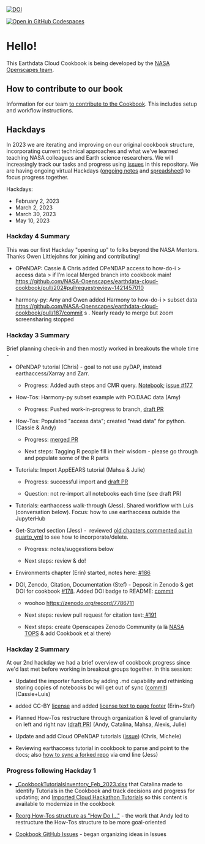 [![DOI](https://zenodo.org/badge/doi/10.5281/zenodo.7786710.svg)](https://zenodo.org/record/7786710) 

[![Open in GitHub Codespaces](https://github.com/codespaces/badge.svg)](https://codespaces.new/eeholmes/earthdata-cloud-cookbook?quickstart=1&editor=jupyter)

# Hello! 

This Earthdata Cloud Cookbook is being developed by the [NASA Openscapes team](https://nasa-openscapes.github.io/).

## How to contribute to our book

Information for our team [to contribute to the Cookbook](https://nasa-openscapes.github.io/earthdata-cloud-cookbook/contributing/). This includes setup and workflow instructions.

## Hackdays

In 2023 we are iterating and improving on our original cookbook structure, incorporating current technical approaches and what we've learned teaching NASA colleagues and Earth science researchers. We will increasingly track our tasks and progress using [issues](https://github.com/nasa-openscapes/earthdata-cloud-cookbook) in this repository. We are having ongoing virtual Hackdays ([ongoing notes](https://docs.google.com/document/d/1fzT-iSFlWZLS38eoPmFseljyMKDQIAc-24qH6QpnRCc/edit) and [spreadsheet](https://docs.google.com/spreadsheets/d/10WC19Rrkq7YM1P3cc6qjI8rm8yi7yiYo/edit#gid=877539921)) to focus progress together.

Hackdays:

-   February 2, 2023
-   March 2, 2023
-   March 30, 2023
-   May 10, 2023

### Hackday 4 Summary

This was our first Hackday "opening up" to folks beyond the NASA Mentors. Thanks Owen Littlejohns for joining and contributing! 

- OPeNDAP: Cassie & Chris added OPeNDAP access to how-do-i > access data > if I’m local
Merged branch into cookbook main! https://github.com/NASA-Openscapes/earthdata-cloud-cookbook/pull/202#pullrequestreview-1421457010 

- harmony-py: Amy and Owen added Harmony to how-do-i > subset data https://github.com/NASA-Openscapes/earthdata-cloud-cookbook/pull/187/commit s . Nearly ready to merge but zoom screensharing stopped


### **Hackday 3 Summary**

Brief planning check-in and then mostly worked in breakouts the whole time - 

-   OPeNDAP tutorial (Chris) - goal to not use pyDAP, instead earthaccess/Xarray and Zarr.

    -   Progress: Added auth steps and CMR query. [Notebook](https://github.com/NASA-Openscapes/earthdata-cloud-cookbook/blob/177-opendap-tutorials/how-tos/working-with-data-in-cloud/Earthdata_Cloud__Data_Access_OPeNDAP_Example.ipynb); [issue #177](https://github.com/NASA-Openscapes/earthdata-cloud-cookbook/issues/177)

-   How-Tos: Harmony-py subset example with PO.DAAC data (Amy) 

    -   Progress: Pushed work-in-progress to branch, [draft PR](https://github.com/NASA-Openscapes/earthdata-cloud-cookbook/pull/187) 

-   How-Tos: Populated \"access data\"; created \"read data\" for python. (Cassie & Andy) 

    -   Progress: [merged PR](https://github.com/NASA-Openscapes/earthdata-cloud-cookbook/pull/190)

    -   Next steps: Tagging R people fill in their wisdom - please go through and populate some of the R parts

-   Tutorials: Import AppEEARS tutorial (Mahsa & Julie)

    -   Progress: successful import and [draft PR](https://github.com/NASA-Openscapes/earthdata-cloud-cookbook/pull/189)

    -   Question: not re-import all notebooks each time (see draft PR)	

-   Tutorials: earthaccess walk-through (Jess). Shared workflow with Luis (conversation below). Focus: how to use earthaccess outside the JupyterHub

-   Get-Started section (Jess) -  reviewed [old chapters commented out in quarto_yml](https://github.com/NASA-Openscapes/earthdata-cloud-cookbook/blob/188cfd30dfff6573c65af371cda171a46adb5841/_quarto.yml#L87-L91) to see how to incorporate/delete. 

    -   Progress: notes/suggestions below

    -   Next steps: review & do!

-   Environments chapter (Erin) started, notes here: [#186](https://github.com/NASA-Openscapes/earthdata-cloud-cookbook/pull/186) 

-   DOI, Zenodo, Citation, Documentation (Stef) - Deposit in Zenodo & get DOI for cookbook [#178](https://github.com/NASA-Openscapes/earthdata-cloud-cookbook/issues/178). Added DOI badge to README: [commit](https://github.com/NASA-Openscapes/earthdata-cloud-cookbook/commit/4a825bf8b7fe1dd476019704f107449cc3e76177)

    -   woohoo <https://zenodo.org/record/7786711>

    -   Next steps: review pull request for citation text:[ #191](https://github.com/NASA-Openscapes/earthdata-cloud-cookbook/pull/191) 

    - Next steps: create Openscapes Zenodo Community (a là [NASA TOPS](https://zenodo.org/communities/tops/) & add Cookbook et al there)


### **Hackday 2 Summary**

At our 2nd hackday we had a brief overview of cookbook progress since we'd last met before working in breakout groups together. In this session: 

-   Updated the importer function by adding .md capability and rethinking storing copies of notebooks bc will get out of sync ([commit](https://github.com/NASA-Openscapes/earthdata-cloud-cookbook/commit/540e30545062dc6528f57aa9e1a83a9b66a46fe2)) (Cassie+Luis)

-   added CC-BY [license](https://github.com/NASA-Openscapes/earthdata-cloud-cookbook/blob/main/LICENSE.md) and added [license text to page footer](https://github.com/NASA-Openscapes/earthdata-cloud-cookbook/commit/6841a703346eeb3e93d798a6f7e244df792cfac5) (Erin+Stef)

-   Planned How-Tos restructure through organization & level of granularity on left and right nav ([draft PR](https://github.com/NASA-Openscapes/earthdata-cloud-cookbook/pull/182)) (Andy, Catalina, Mahsa, Alexis, Julie)

-   Update and add Cloud OPeNDAP tutorials ([issue](https://github.com/NASA-Openscapes/earthdata-cloud-cookbook/issues/177)) (Chris, Michele)

-   Reviewing earthaccess tutorial in cookbook to parse and point to the docs; also [how to sync a forked repo](https://docs.github.com/en/pull-requests/collaborating-with-pull-requests/working-with-forks/syncing-a-fork#syncing-a-fork-branch-from-the-command-line) via cmd line (Jess)

### **Progress following Hackday 1**

-   [\_CookbookTutorialsInventory_Feb_2023.xlsx](https://docs.google.com/spreadsheets/d/10WC19Rrkq7YM1P3cc6qjI8rm8yi7yiYo/edit#gid=877539921) that Catalina made to identify Tutorials in the Cookbook and track decisions and progress for updating; and [Imported Cloud Hackathon Tutorials](https://github.com/NASA-Openscapes/earthdata-cloud-cookbook/pull/176) so this content is available to modernize in the cookbook

-   [Reorg How-Tos structure as "How Do I..."](https://nasa-openscapes.github.io/earthdata-cloud-cookbook/how-tos/) - the work that Andy led to restructure the How-Tos structure to be more goal-oriented

-   [Cookbook GitHub Issues](https://github.com/NASA-Openscapes/earthdata-cloud-cookbook/issues?q=is%3Aissue+is%3Aopen+sort%3Aupdated-desc) - began organizing ideas in Issues

